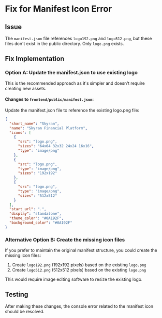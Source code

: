 # Fix for Manifest Icon Error

## Issue
The `manifest.json` file references `logo192.png` and `logo512.png`, but these files don't exist in the public directory. Only `logo.png` exists.

## Fix Implementation

### Option A: Update the manifest.json to use existing logo

This is the recommended approach as it's simpler and doesn't require creating new assets.

#### Changes to `frontend/public/manifest.json`:

Update the manifest.json file to reference the existing logo.png file:

```json
{
  "short_name": "Skyran",
  "name": "Skyran Financial Platform",
  "icons": [
    {
      "src": "logo.png",
      "sizes": "64x64 32x32 24x24 16x16",
      "type": "image/png"
    },
    {
      "src": "logo.png",
      "type": "image/png",
      "sizes": "192x192"
    },
    {
      "src": "logo.png",
      "type": "image/png",
      "sizes": "512x512"
    }
  ],
  "start_url": ".",
  "display": "standalone",
  "theme_color": "#0A192F",
  "background_color": "#0A192F"
}
```

### Alternative Option B: Create the missing icon files

If you prefer to maintain the original manifest structure, you could create the missing icon files:

1. Create `logo192.png` (192x192 pixels) based on the existing `logo.png`
2. Create `logo512.png` (512x512 pixels) based on the existing `logo.png`

This would require image editing software to resize the existing logo.

## Testing
After making these changes, the console error related to the manifest icon should be resolved.